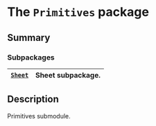<a id="module-ansys.mechanical.stubs.Ansys.ACT.DesignModeler.Primitives"></a>

<a id="the-primitives-package"></a>

# The `Primitives` package

<a id="summary"></a>

## Summary

### Subpackages

| [`Sheet`](Sheet/index.md#module-ansys.mechanical.stubs.Ansys.ACT.DesignModeler.Primitives.Sheet)   | Sheet subpackage.   |
|----------------------------------------------------------------------------------------------------|---------------------|

<a id="description"></a>

## Description

Primitives submodule.

<!-- !! processed by numpydoc !! -->
